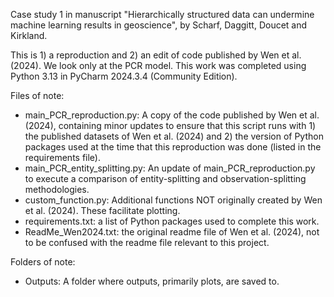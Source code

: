 Case study 1 in manuscript "Hierarchically structured data can undermine machine learning results in geoscience", by Scharf, Daggitt, Doucet and Kirkland.

This is 1) a reproduction and 2) an edit of code published by Wen et al. (2024). We look only at the PCR model.
This work was completed using Python 3.13 in PyCharm 2024.3.4 (Community Edition).


Files of note:
- main_PCR_reproduction.py: A copy of the code published by Wen et al. (2024), containing minor updates to ensure that this script runs with 1) the published datasets of Wen et al. (2024) and 2) the version of Python packages used at the time that this reproduction was done (listed in the requirements file).
- main_PCR_entity_splitting.py: An update of main_PCR_reproduction.py to execute a comparison of entity-splitting and observation-splitting methodologies.
- custom_function.py: Additional functions NOT originally created by Wen et al. (2024). These facilitate plotting.
- requirements.txt: a list of Python packages used to complete this work.
- ReadMe_Wen2024.txt: the original readme file of Wen et al. (2024), not to be confused with the readme file relevant to this project.

Folders of note:
- Outputs: A folder where outputs, primarily plots, are saved to.
